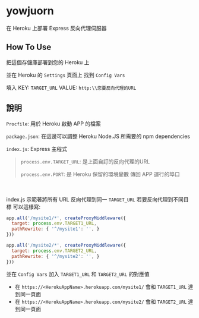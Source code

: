 # yowjuorn
在 Heroku 上部署 Express 反向代理伺服器

## How To Use
把這個存儲庫部署到您的 Heroku 上

並在 Heroku 的 `Settings` 頁面上 找到 `Config Vars`

填入 KEY: `TARGET_URL` VALUE: `http:\\您要反向代理的URL`

## 說明
`Procfile`: 用於 Heroku 啟動 APP 的檔案

`package.json`: 在這邊可以調整 Heroku Node.JS 所需要的 npm dependencies

`index.js`: Express 主程式
> `process.env.TARGET_URL`: 是上面自訂的反向代理的URL
> 
> `process.env.PORT`: 是 Heroku 保留的環境變數 傳回 APP 運行的埠口

　

index.js 示範著將所有 URL 反向代理到同一 `TARGET_URL` 若要反向代理到不同目標 可以這樣寫:
```js
app.all('/mysite1/*', createProxyMiddleware({
  target: process.env.TARGET1_URL,
  pathRewrite: { '^/mysite1': '', }
}))

app.all('/mysite2/*', createProxyMiddleware({
  target: process.env.TARGET2_URL,
  pathRewrite: { '^/mysite2': '', }
}))
```
並在 `Config Vars` 加入 `TARGET1_URL` 和 `TARGET2_URL` 的對應值

* 在 `https://<HerokuAppName>.herokuapp.com/mysite1/` 會和 `TARGET1_URL` 達到同一頁面
* 在 `https://<HerokuAppName>.herokuapp.com/mysite2/` 會和 `TARGET2_URL` 達到同一頁面
